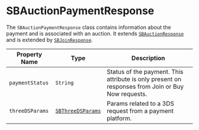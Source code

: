 # SBAuctionPaymentResponse

The `SBAuctionPaymentResponse` class contains information about the payment and is associated with an auction.
It extends [`SBAuctionResponse`](object-model/sbauctionresponse) and is extended
by [`SBJoinResponse`](object-model/sbjoinresponse).

| Property Name   | Type                                                            | Description                                                                                       |
|-----------------|-----------------------------------------------------------------|---------------------------------------------------------------------------------------------------|
| `paymentStatus` | `String`                                                        | Status of the payment. This attribute is only present on responses from Join or Buy Now requests. |
| `threeDSParams` | <code>[SBThreeDSParams](object-model/sbthreedsparams.md)</code> | Params related to a 3DS request from a payment platform.                                          |



